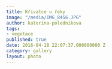 ```yaml
---
title: Křivatce u řeky
image: "/media/IMG_8456.JPG"
author: katerina-polednikova
tags:
- vegetace
published: true
date: 2016-04-18 22:07:37.000000000 Z
category: gallery
layout: photo
---
```

